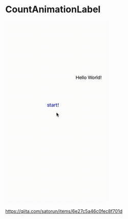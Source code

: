 # CountAnimationLabel

![movie](countupMov.gif)

https://qiita.com/satorun/items/6e27c5a46c0fec8f701d
